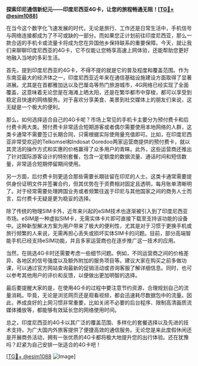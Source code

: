 **探索印尼通信新纪元——印度尼西亚4G卡，让您的旅程畅通无阻！[[TG💪+ @esim1088](https://t.me/s/esim1088)]**

在当今这个数字化飞速发展的时代，无论是旅行、工作还是日常生活中，手机信号与网络连接都成为了不可或缺的一部分。而如果您正计划前往印度尼西亚，那么一款合适的手机卡或流量卡将成为您在异国他乡保持联系的重要保障。今天，就让我们来聊聊印度尼西亚的4G卡，它不仅能让您畅享高速上网体验，还能帮助您更好地融入当地的多彩生活。

首先，提到印度尼西亚的4G卡，不得不提的就是它的普及程度和覆盖范围。作为东南亚最大的经济体之一，印度尼西亚近年来在通信基础设施建设方面取得了显著进展。尤其是在首都雅加达以及巴厘岛等热门旅游城市，4G网络已经实现了全面覆盖，这意味着无论您是在海滩上晒太阳，还是在繁华都市中穿梭，都可以享受到稳定且快速的网络服务。对于喜欢分享美食、美景到社交媒体上的朋友们来说，这无疑是一个极大的便利。

那么，如何选择适合自己的4G卡呢？市场上常见的手机卡主要分为预付费卡和后付费卡两大类。预付费卡非常适合短期游客或者偶尔需要使用本地网络的人群，这类卡通常不需要签订长期合同，只需根据实际使用量充值即可。比如，在印度尼西亚非常受欢迎的Telkomsel和Indosat Ooredoo两家运营商提供的预付费卡，就以其灵活的操作方式和实惠的价格赢得了众多用户的青睐。此外，这些运营商还推出了针对国际游客设计的特别套餐，包含一定额度的数据流量、通话时间和短信数量，非常适合短期停留期间使用。

另一方面，后付费卡则更适合那些需要长期驻留在印尼的人士。这类卡通常需要提供身份证明文件并签署合约，但其优势在于资费相对固定且透明，每月账单清晰明了。对于经常需要处理跨国业务或者频繁往返于印尼与其他国家之间的商务人士而言，后付费卡无疑是更为稳妥的选择。

除了传统的物理SIM卡外，近年来兴起的eSIM技术也逐渐被引入到了印度尼西亚市场。eSIM是一种虚拟SIM卡，无需实体卡片即可直接下载至支持该功能的设备中。这种新型解决方案为用户带来了极大的便利性，尤其是对于习惯于更换手机或旅行频繁的人来说，无需再担心丢失或损坏实体SIM卡的问题。目前，部分高端智能手机已经支持eSIM功能，并且多家运营商也在逐步推广这一技术的应用。

当然，在挑选4G卡时还需要考虑一些细节问题。例如，不同运营商之间的价格差异、各地区的信号强度以及额外附加的服务项目等。建议大家在购买之前多做功课，可以通过官方网站查询最新的促销活动或咨询客服了解详细信息。同时，也可以参考其他用户的评价和反馈，以便做出更加明智的选择。

最后要提醒大家的是，在使用4G卡的过程中要注意节约资源，合理规划自己的流量消耗。毕竟，无论是浏览网页还是观看视频，都会迅速耗尽数据包中的流量。因此，养成良好的上网习惯非常重要，比如关闭不必要的后台程序、限制高清画质流媒体播放等，都能够有效延长您的网络使用时间。

总之，印度尼西亚的4G卡以其广泛的覆盖范围、多样化的套餐选择以及先进的技术支持，为广大国内外旅客提供了便捷高效的通信服务。无论您是来此度假休闲还是开展商务活动，拥有一张优质的4G卡都将极大地提升您的出行体验。还在犹豫吗？赶紧为自己安排一张适合的4G卡吧！

[[TG💪+ @esim1088](https://t.me/s/esim1088) ![Image](https://i.postimg.cc/4NQfJmqS/Snipaste-2025-05-13-00-14-12.png)]